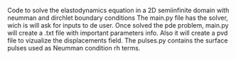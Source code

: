 Code to solve the elastodynamics equation in a 2D semiinfinite domain with neumman and dirchlet boundary conditions
The main.py file has the solver, wich is will ask for inputs to de user.
Once solved the pde problem, main.py will create a .txt file with important parameters info. Also it will create a pvd file to vizualize the displacements field.
The pulses.py contains the surface pulses used as Neumman condition rh terms.

